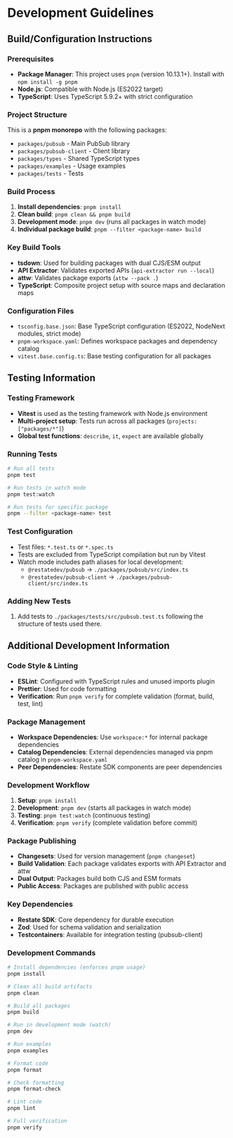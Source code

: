 # Development Guidelines

## Build/Configuration Instructions

### Prerequisites

- **Package Manager**: This project uses `pnpm` (version 10.13.1+). Install with `npm install -g pnpm`
- **Node.js**: Compatible with Node.js (ES2022 target)
- **TypeScript**: Uses TypeScript 5.9.2+ with strict configuration

### Project Structure

This is a **pnpm monorepo** with the following packages:

- `packages/pubsub` - Main PubSub library
- `packages/pubsub-client` - Client library
- `packages/types` - Shared TypeScript types
- `packages/examples` - Usage examples
- `packages/tests` - Tests

### Build Process

1. **Install dependencies**: `pnpm install`
2. **Clean build**: `pnpm clean && pnpm build`
3. **Development mode**: `pnpm dev` (runs all packages in watch mode)
4. **Individual package build**: `pnpm --filter <package-name> build`

### Key Build Tools

- **tsdown**: Used for building packages with dual CJS/ESM output
- **API Extractor**: Validates exported APIs (`api-extractor run --local`)
- **attw**: Validates package exports (`attw --pack .`)
- **TypeScript**: Composite project setup with source maps and declaration maps

### Configuration Files

- `tsconfig.base.json`: Base TypeScript configuration (ES2022, NodeNext modules, strict mode)
- `pnpm-workspace.yaml`: Defines workspace packages and dependency catalog
- `vitest.base.config.ts`: Base testing configuration for all packages

## Testing Information

### Testing Framework

- **Vitest** is used as the testing framework with Node.js environment
- **Multi-project setup**: Tests run across all packages (`projects: ["packages/*"]`)
- **Global test functions**: `describe`, `it`, `expect` are available globally

### Running Tests

```bash
# Run all tests
pnpm test

# Run tests in watch mode
pnpm test:watch

# Run tests for specific package
pnpm --filter <package-name> test
```

### Test Configuration

- Test files: `*.test.ts` or `*.spec.ts`
- Tests are excluded from TypeScript compilation but run by Vitest
- Watch mode includes path aliases for local development:
  - `@restatedev/pubsub` → `./packages/pubsub/src/index.ts`
  - `@restatedev/pubsub-client` → `./packages/pubsub-client/src/index.ts`

### Adding New Tests

1. Add tests to `./packages/tests/src/pubsub.test.ts` following the structure of tests used there.

## Additional Development Information

### Code Style & Linting

- **ESLint**: Configured with TypeScript rules and unused imports plugin
- **Prettier**: Used for code formatting
- **Verification**: Run `pnpm verify` for complete validation (format, build, test, lint)

### Package Management

- **Workspace Dependencies**: Use `workspace:*` for internal package dependencies
- **Catalog Dependencies**: External dependencies managed via pnpm catalog in `pnpm-workspace.yaml`
- **Peer Dependencies**: Restate SDK components are peer dependencies

### Development Workflow

1. **Setup**: `pnpm install`
2. **Development**: `pnpm dev` (starts all packages in watch mode)
3. **Testing**: `pnpm test:watch` (continuous testing)
4. **Verification**: `pnpm verify` (complete validation before commit)

### Package Publishing

- **Changesets**: Used for version management (`pnpm changeset`)
- **Build Validation**: Each package validates exports with API Extractor and attw
- **Dual Output**: Packages build both CJS and ESM formats
- **Public Access**: Packages are published with public access

### Key Dependencies

- **Restate SDK**: Core dependency for durable execution
- **Zod**: Used for schema validation and serialization
- **Testcontainers**: Available for integration testing (pubsub-client)

### Development Commands

```bash
# Install dependencies (enforces pnpm usage)
pnpm install

# Clean all build artifacts
pnpm clean

# Build all packages
pnpm build

# Run in development mode (watch)
pnpm dev

# Run examples
pnpm examples

# Format code
pnpm format

# Check formatting
pnpm format-check

# Lint code
pnpm lint

# Full verification
pnpm verify
```
